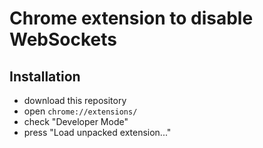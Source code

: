 # Chrome extension to disable WebSockets

## Installation

 - download this repository  
 - open `chrome://extensions/`  
 - check "Developer Mode"  
 - press "Load unpacked extension..."

